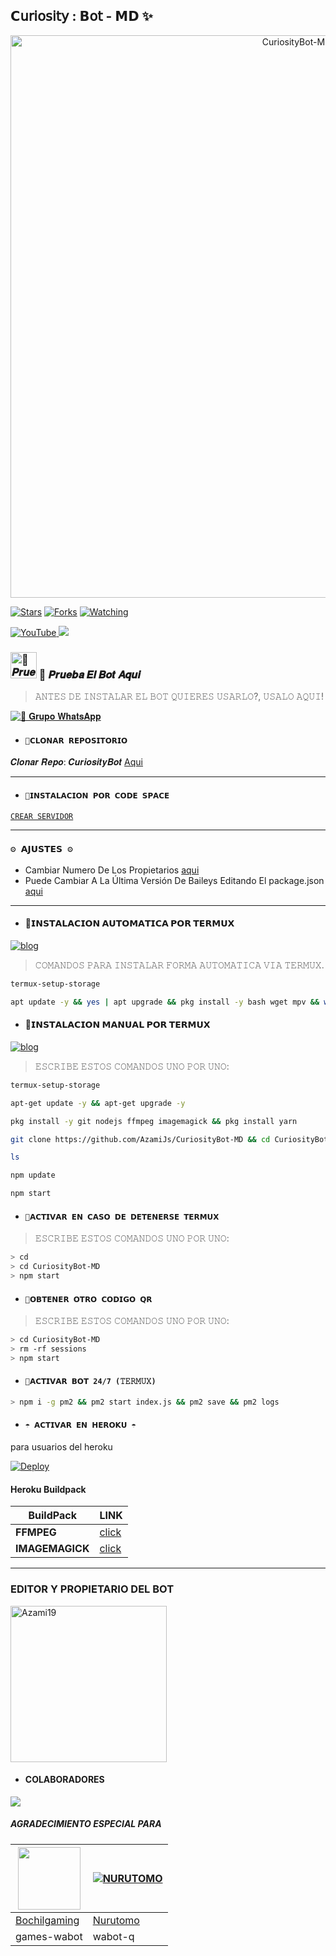 ## 𝗖𝗎𝗋𝗂𝗈𝗌𝗂𝗍𝗒 : 𝗕𝗈𝗍 - 𝗠𝗗 ✨

<p align="center">
<img src="https://telegra.ph/file/1de45831f62519a4dac60.jpg" alt="CuriosityBot-MD" width="900"/>
</p>

<a href="https://github.com/azamijs/CuriosityBot-MD"><img title="Stars" src="https://img.shields.io/github/stars/azamijs/CuriosityBot-MD?color=ff4500&style=flat-square" /></a>
<a href="https://github.com/zhwzein/Killua-Zoldyck/network/members"><img title="Forks" src="https://img.shields.io/github/forks/azamijs/CuriosityBot-MD?color=ff4500&style=flat-square" /></a>
<a href="https://github.com/zhwzein/Killua-Zoldyck/watchers"><img title="Watching" src="https://img.shields.io/github/watchers/azamijs/CuriosityBot-MD?label=watchers&color=ff4500&style=flat-square" /></a> <br>


<a href="https://www.youtube.com/@Azami_19">
<img src="https://img.shields.io/badge/YouTube-FF0000?style=for-the-badge&logo=youtube&logoColor=white" alt="YouTube">
</a>
<a href="https://instagram.com/azami.19">
<img src="https://img.shields.io/badge/Instagram-E4405F?style=for-the-badge&logo=instagram&logoColor=white">
</a>

### <img src="https://i.pinimg.com/originals/19/80/6e/19806e91932e6054965fc83b85241270.gif" alt="🎌 𝑷𝒓𝒖𝒆𝒃𝒂 𝑬𝒍 𝑩𝒐𝒕 𝑨𝒒𝒖𝒊" width="42" height="42"> 🎌 𝑷𝒓𝒖𝒆𝒃𝒂 𝑬𝒍 𝑩𝒐𝒕 𝑨𝒒𝒖𝒊

> 𝙰𝙽𝚃𝙴𝚂 𝙳𝙴 𝙸𝙽𝚂𝚃𝙰𝙻𝙰𝚁 𝙴𝙻 𝙱𝙾𝚃 𝚀𝚄𝙸𝙴𝚁𝙴𝚂 𝚄𝚂𝙰𝚁𝙻𝙾?, 𝚄𝚂𝙰𝙻𝙾 𝙰𝚀𝚄𝙸!

<a href="https://chat.whatsapp.com/LCAUbkf5kUz7jSxO6FADMU"><img alt="🎌 𝐆𝐫𝐮𝐩𝐨 𝐖𝐡𝐚𝐭𝐬𝐀𝐩𝐩" src="https://img.shields.io/badge/Grupo-CuriosityBot🎌-25D366?style=for-the-badge&logo=whatsapp&logoColor=white"/></a>

- #### `🚩𝗖𝗟𝗢𝗡𝗔𝗥 𝗥𝗘𝗣𝗢𝗦𝗜𝗧𝗢𝗥𝗜𝗢`
 𝑪𝒍𝒐𝒏𝒂𝒓 𝑹𝒆𝒑𝒐: 𝑪𝒖𝒓𝒊𝒐𝒔𝒊𝒕𝒚𝑩𝒐𝒕 [Aqui](https://github.com/AzamiJs/CuriosityBot-MD/fork)

***

- #### `🎌𝗜𝗡𝗦𝗧𝗔𝗟𝗔𝗖𝗜𝗢𝗡 𝗣𝗢𝗥 𝗖𝗢𝗗𝗘 𝗦𝗣𝗔𝗖𝗘`

[`CREAR SERVIDOR`](https://github.com/codespaces/new?skip_quickstart=true&machine=basicLinux32gb&repo=674862525&ref=main&geo=UsEast)
***

### `⚙️ 𝗔𝗝𝗨𝗦𝗧𝗘𝗦 ⚙️`
- Cambiar Numero De Los Propietarios [aqui](https://github.com/AzamiJs/CuriosityBot-MD/blob/main/config.js#L6)
- Puede Cambiar A La Última Versión De Baileys Editando El package.json [aqui](https://github.com/AzamiJs/CuriosityBot-MD/blob/main/package.json#L42)
***

- #### 🚩𝗜𝗡𝗦𝗧𝗔𝗟𝗔𝗖𝗜𝗢𝗡 𝗔𝗨𝗧𝗢𝗠𝗔𝗧𝗜𝗖𝗔 𝗣𝗢𝗥 𝗧𝗘𝗥𝗠𝗨𝗫
[![blog](https://img.shields.io/badge/Instalacion-Automatica-FF0000?style=for-the-badge&logo=youtube&logoColor=white)](https://youtu.be/smoWgg28wPk?si=ck-t9tvKrJQ0yZbS?feature=share)

> 𝙲𝙾𝙼𝙰𝙽𝙳𝙾𝚂 𝙿𝙰𝚁𝙰 𝙸𝙽𝚂𝚃𝙰𝙻𝙰𝚁 𝙵𝙾𝚁𝙼𝙰 𝙰𝚄𝚃𝙾𝙼𝙰𝚃𝙸𝙲𝙰 𝚅𝙸𝙰 𝚃𝙴𝚁𝙼𝚄𝚇.

```bash
termux-setup-storage
```
```bash
apt update -y && yes | apt upgrade && pkg install -y bash wget mpv && wget -O - https://raw.githubusercontent.com/AzamiJs/CuriosityBot-MD/master/curiosity.sh | bash
```

- #### 🚩𝗜𝗡𝗦𝗧𝗔𝗟𝗔𝗖𝗜𝗢𝗡 𝗠𝗔𝗡𝗨𝗔𝗟 𝗣𝗢𝗥 𝗧𝗘𝗥𝗠𝗨𝗫
[![blog](https://img.shields.io/badge/Instalacion-Manual-FF0000?style=for-the-badge&logo=youtube&logoColor=white)](https://youtu.be/qRb9ElGT8mM?si=XxSt-Y8CTQs1Imzl?feature=share)
> 𝙴𝚂𝙲𝚁𝙸𝙱𝙴 𝙴𝚂𝚃𝙾𝚂 𝙲𝙾𝙼𝙰𝙽𝙳𝙾𝚂 𝚄𝙽𝙾 𝙿𝙾𝚁 𝚄𝙽𝙾:

```bash
termux-setup-storage
```

```bash
apt-get update -y && apt-get upgrade -y
```

```bash
pkg install -y git nodejs ffmpeg imagemagick && pkg install yarn
```

```bash
git clone https://github.com/AzamiJs/CuriosityBot-MD && cd CuriosityBot-MD && yarn install && npm install
```

```bash
ls
```
```bash
npm update
```

```bash
npm start
```

- #### `🚩𝗔𝗖𝗧𝗜𝗩𝗔𝗥 𝗘𝗡 𝗖𝗔𝗦𝗢 𝗗𝗘 𝗗𝗘𝗧𝗘𝗡𝗘𝗥𝗦𝗘 𝗧𝗘𝗥𝗠𝗨𝗫`
> 𝙴𝚂𝙲𝚁𝙸𝙱𝙴 𝙴𝚂𝚃𝙾𝚂 𝙲𝙾𝙼𝙰𝙽𝙳𝙾𝚂 𝚄𝙽𝙾 𝙿𝙾𝚁 𝚄𝙽𝙾:
```bash
> cd
> cd CuriosityBot-MD
> npm start
```

- #### `🚩𝗢𝗕𝗧𝗘𝗡𝗘𝗥 𝗢𝗧𝗥𝗢 𝗖𝗢𝗗𝗜𝗚𝗢 𝗤𝗥`
> 𝙴𝚂𝙲𝚁𝙸𝙱𝙴 𝙴𝚂𝚃𝙾𝚂 𝙲𝙾𝙼𝙰𝙽𝙳𝙾𝚂 𝚄𝙽𝙾 𝙿𝙾𝚁 𝚄𝙽𝙾:
```bash
> cd CuriosityBot-MD
> rm -rf sessions
> npm start
```

- #### `🎌𝗔𝗖𝗧𝗜𝗩𝗔𝗥 𝗕𝗢𝗧 24/7 (𝚃𝙴𝚁𝙼𝚄𝚇)`
```bash
> npm i -g pm2 && pm2 start index.js && pm2 save && pm2 logs
```


- #### `☂️ 𝗔𝗖𝗧𝗜𝗩𝗔𝗥 𝗘𝗡 𝗛𝗘𝗥𝗢𝗞𝗨 ☂️`
para usuarios del heroku

[![Deploy](https://www.herokucdn.com/deploy/button.svg)](https://heroku.com/deploy?template=https://github.com/Azami19/CuriosityBot-MD1)

#### Heroku Buildpack
| BuildPack | LINK |
|--------|--------|
| **FFMPEG** |[click](https://github.com/jonathanong/heroku-buildpack-ffmpeg-latest) |
| **IMAGEMAGICK** | [click](https://github.com/DuckyTeam/heroku-buildpack-imagemagick) |

***


### EDITOR Y PROPIETARIO DEL BOT
<a href="https://github.com/AzamiJs"><img src="https://github.com/AzamiJs.png" width="250" height="250" alt="Azami19"/></a>

- #### COLABORADORES 
<a href="https://github.com/AzamiJs/CuriosityBot-MD/graphs/contributors">
<img src="https://contrib.rocks/image?repo=AzamiJs/CuriosityBot-MD" /> 
</a>

<!-- markdownlint-restore -->
<!-- prettier-ignore-end -->

<!-- ALL-CONTRIBUTORS-LIST:END -->

##### AGRADECIMIENTO ESPECIAL PARA
<!--[![Nurutomo](https://github.com/Nurutomo.png?size=100)](https://github.com/Nurutomo)
[![BochilGaming](https://github.com/BochilGaming.png?size=100)](https://github.com/BochilGaming)
[![adiwajshing/Baileys](https://github.com/adiwajshing.png?size=100)](https://github.com/adiwajshing)-->
<a href="https://github.com/BochilGaming"><img src="https://github.com/BochilGaming.png?size=100" width="100" height="100"></a> | [![NURUTOMO](https://github.com/Nurutomo.png?size=100)](https://github.com/Nurutomo) 
---|---
[Bochilgaming](https://github.com/BochilGaming)  | [Nurutomo](https://github.com/Nurutomo)
games-wabot | wabot-q |
